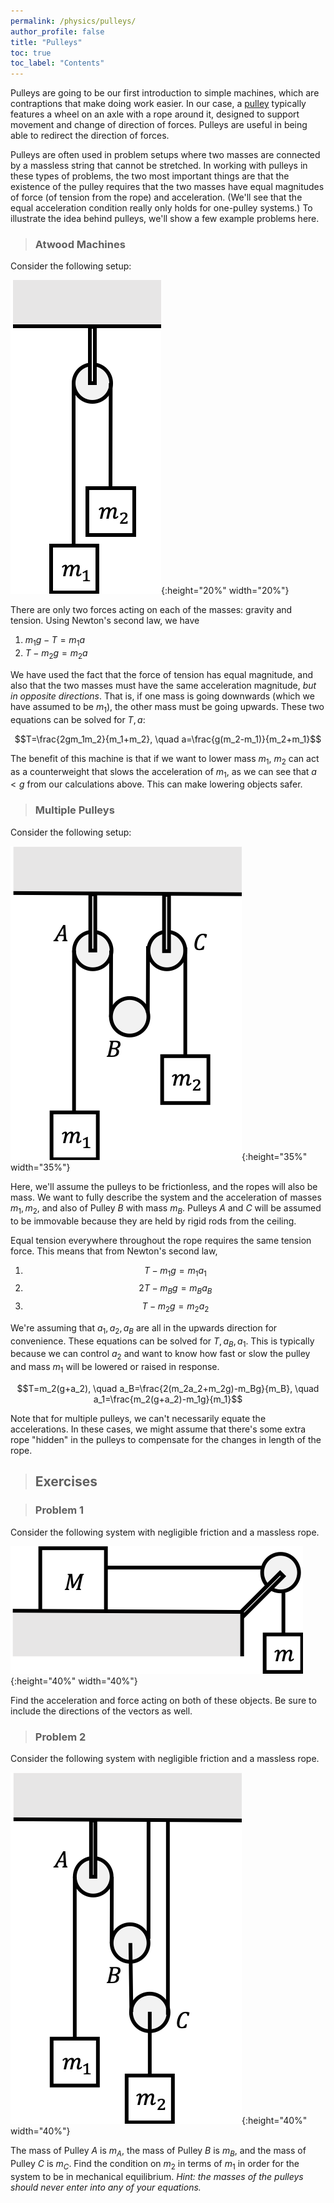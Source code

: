```yaml
---
permalink: /physics/pulleys/
author_profile: false
title: "Pulleys"
toc: true
toc_label: "Contents"
---
```


Pulleys are going to be our first introduction to simple machines, which are contraptions that make doing work easier. In our case, a [pulley](https://en.wikipedia.org/wiki/Pulley) typically features a wheel on an axle with a rope around it, designed to support movement and change of direction of forces. Pulleys are useful in being able to redirect the direction of forces.

Pulleys are often used in problem setups where two masses are connected by a massless string that cannot be stretched. In working with pulleys in these types of problems, the two most important things are that the existence of the pulley requires that the two masses have equal magnitudes of force (of tension from the rope) and acceleration. (We'll see that the equal acceleration condition really only holds for one-pulley systems.) To illustrate the idea behind pulleys, we'll show a few example problems here.

> ### Atwood Machines

Consider the following setup:

![atwood](/assets/images/pulley-1.png){:height="20%" width="20%"}

There are only two forces acting on each of the masses: gravity and tension. Using Newton's second law, we have

  1. $m_1g-T=m_1a$
  2. $T-m_2g=m_2a$

We have used the fact that the force of tension has equal magnitude, and also that the two masses must have the same acceleration magnitude, _but in opposite directions_. That is, if one mass is going downwards (which we have assumed to be $m_1$), the other mass must be going upwards. These two equations can be solved for $T, a$:

$$T=\frac{2gm_1m_2}{m_1+m_2}, \quad a=\frac{g(m_2-m_1)}{m_2+m_1}$$

The benefit of this machine is that if we want to lower mass $m_1$, $m_2$ can act as a counterweight that slows the acceleration of $m_1$, as we can see that $a<g$ from our calculations above. This can make lowering objects safer.

> ### Multiple Pulleys

Consider the following setup:

![atwood](/assets/images/pulley-2.png){:height="35%" width="35%"}

Here, we'll assume the pulleys to be frictionless, and the ropes will also be mass. We want to fully describe the system and the acceleration of masses $m_1, m_2$, and also of Pulley $B$ with mass $m_B$. Pulleys $A$ and $C$ will be assumed to be immovable because they are held by rigid rods from the ceiling.

Equal tension everywhere throughout the rope requires the same tension force. This means that from Newton's second law,

  1. $$T-m_1g=m_1a_1$$
  2. $$2T-m_Bg=m_Ba_B$$
  3. $$T-m_2g=m_2a_2$$

We're assuming that $a_1, a_2, a_B$ are all in the upwards direction for convenience. These equations can be solved for $T, a_B, a_1$. This is typically because we can control $a_2$ and want to know how fast or slow the pulley and mass $m_1$ will be lowered or raised in response.

$$T=m_2(g+a_2), \quad a_B=\frac{2(m_2a_2+m_2g)-m_Bg}{m_B}, \quad a_1=\frac{m_2(g+a_2)-m_1g}{m_1}$$

Note that for multiple pulleys, we can't necessarily equate the accelerations. In these cases, we might assume that there's some extra rope "hidden" in the pulleys to compensate for the changes in length of the rope.

> ## Exercises

> ### Problem 1

Consider the following system with negligible friction and a massless rope.

![atwood](/assets/images/pulley-3.png){:height="40%" width="40%"}

Find the acceleration and force acting on both of these objects. Be sure to include the directions of the vectors as well.

> ### Problem 2

Consider the following system with negligible friction and a massless rope.

![atwood](/assets/images/pulley-4.png){:height="40%" width="40%"}

The mass of Pulley $A$ is $m_A$, the mass of Pulley $B$ is $m_B$, and the mass of Pulley $C$ is $m_C$. Find the condition on $m_2$ in terms of $m_1$ in order for the system to be in mechanical equilibrium. _Hint: the masses of the pulleys should never enter into any of your equations._
